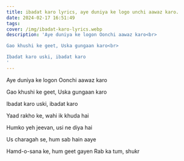 ```yaml
---
title: ibadat karo lyrics, aye duniya ke logo unchi aawaz karo.
date: 2024-02-17 16:51:49
tags:
cover: /img/ibadat-karo-lyrics.webp
description: 'Aye duniya ke logon Oonchi aawaz karo<br>

Gao khushi ke geet, Uska gungaan karo<br>

Ibadat karo uski, ibadat karo
'
---
```

Aye duniya ke logon Oonchi aawaz karo

Gao khushi ke geet, Uska gungaan karo

Ibadat karo uski, ibadat karo


Yaad rakho ke, wahi ik khuda hai

Humko yeh jeevan, usi ne diya hai

Us charagah se, hum sab hain aaye

Hamd-o-sana ke, hum geet gayen Rab ka tum, shukr